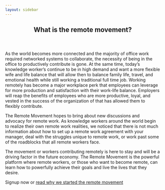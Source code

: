 ```yaml
---
layout: sidebar
---
```


<header class="major">
	<h2>What is the remote movement?</h2>
</header>

As the world becomes more connected and the majority of office work required networked systems to collaborate, the necessity of being in the office to productively contribute is gone. At the same time, today’s knowledge worker’s continue to be in high demand and want a more flexible wife and life balance that will allow then to balance family life, travel, and emotional health while still working a traditional full time job. Working remotely has become a major workplace perk that employees can leverage for more production and satisfaction with their work-life balance. Employers will reap the benefits of employees who are more productive, loyal, and vested in the success of the organization of that has allowed them to flexibly contribute.

The Remote Movement hopes to bring about new discussions and advocacy for remote work. As knowledge workers around the world begin to realize their own remote work realities, we noticed that there is not much information about how to set up a remote work agreement with your manager, deal with the struggles unique to remote work, or work past some of the roadblocks that all remote workers face.

The movement or workers contributing remotely is here to stay and will be a driving factor in the future economy. The Remote Movement is the powerful platform where remote workers, or those who want to become remote, can learn how to powerfully achieve their goals and live the lives that they desire.

<a class="button">Signup now</a> or <a href="/why">read why we started the remote movement</a>

